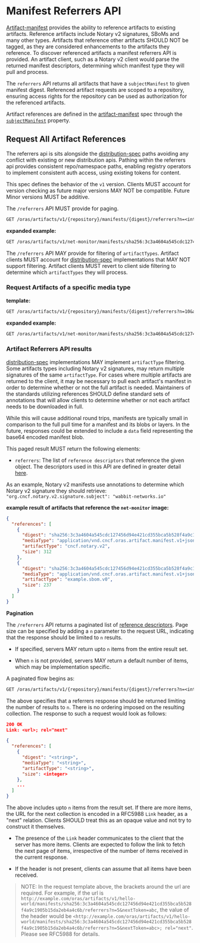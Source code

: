# Manifest Referrers API

[Artifact-manifest](./artifact-manifest.md) provides the ability to reference artifacts to existing artifacts.
Reference artifacts include Notary v2 signatures, SBoMs and many other types.
Artifacts that reference other artifacts SHOULD NOT be tagged, as they are considered enhancements to the artifacts they reference.
To discover referenced artifacts a manifest referrers API is provided.
An artifact client, such as a Notary v2 client would parse the returned manifest descriptors, determining which manifest type they will pull and process.

The `referrers` API returns all artifacts that have a `subjectManifest` to given manifest digest.
Referenced artifact requests are scoped to a repository, ensuring access rights for the repository can be used as authorization for the referenced artifacts.

Artifact references are defined in the [artifact-manifest][oras.artifact.manifest-spec] spec through the [`subjectManifest`][oras.artifact.manifest-spec-manifests] property.

## Request All Artifact References

The referrers api is sits alongside the [distribution-spec][oci-distribution-spec] paths avoiding any conflict with existing or new distribution apis.
Pathing within the referrers api provides consistent repo/namespace paths, enabling registry operators to implement consistent auth access, using existing tokens for content.

This spec defines the behavior of the `v1` version. Clients MUST account for version checking as future major versions MAY NOT be compatible.
Future Minor versions MUST be additive.

The `/referrers` API MUST provide for paging.

```rest
GET /oras/artifacts/v1/{repository}/manifests/{digest}/referrers?n=<integer>
```

**expanded example:**

```rest
GET /oras/artifacts/v1/net-monitor/manifests/sha256:3c3a4604a545cdc127456d94e421cd355bca5b528f4a9c1905b15da2eb4a4c6b/referrers?n=10
```

The `/referrers` API MAY provide for filtering of `artifactTypes`.
Artifact clients MUST account for [distribution-spec][oci-distribution-spec] implementations that MAY NOT support filtering.
Artifact clients MUST revert to client side filtering to determine which `artifactTypes` they will process.

### Request Artifacts of a specific media type

**template:**
```rest
GET /oras/artifacts/v1/{repository}/manifests/{digest}/referrers?n=10&artifactType={artifactType}
```

**expanded example:**

```rest
GET /oras/artifacts/v1/net-monitor/manifests/sha256:3c3a4604a545cdc127456d94e421cd355bca5b528f4a9c1905b15da2eb4a4c6b/referrers?n=10&artifactType=org.cncf.notary.v2
```

### Artifact Referrers API results

[distribution-spec][oci-distribution-spec] implementations MAY implement `artifactType` filtering. Some artifacts types including Notary v2 signatures, may return multiple signatures of the same `artifactType`.
For cases where multiple artifacts are returned to the client, it may be necessary to pull each artifact's manifest in order to determine whether or not the full artifact is needed.
Maintainers of the standards utilizing references SHOULD define standard sets of annotations that will allow clients to determine whether or not each artifact needs to be downloaded in full.

While this will cause additional round trips, manifests are typically small in comparison to the full pull time for a manifest and its blobs or layers.
In the future, responses could be extended to include a `data` field representing the base64 encoded manifest blob.

This paged result MUST return the following elements:

- `referrers`: The list of `reference descriptors` that reference the given object. The descriptors used in this API are defined in greater detail [here](descriptor.md).

As an example, Notary v2 manifests use annotations to determine which Notary v2 signature they should retrieve: `"org.cncf.notary.v2.signature.subject": "wabbit-networks.io"`

**example result of artifacts that reference the `net-monitor` image:**
```json
{
  "references": [
    {
      "digest": "sha256:3c3a4604a545cdc127456d94e421cd355bca5b528f4a9c1905b15da2eb4a4c6b",
      "mediaType": "application/vnd.cncf.oras.artifact.manifest.v1+json",
      "artifactType": "cncf.notary.v2",
      "size": 312
    },
    {
      "digest": "sha256:3c3a4604a545cdc127456d94e421cd355bca5b528f4a9c1905b15da2eb4a4c6b",
      "mediaType": "application/vnd.cncf.oras.artifact.manifest.v1+json",
      "artifactType": "example.sbom.v0",
      "size": 237
    }
  ]
}
```

**Pagination**

The `/referrers` API returns a paginated list of [reference descriptors](./descriptor.md). Page size can be specified
by adding a `n` parameter to the request URL, indicating that the response should be limited to `n` results.

* If specified, servers MAY return upto `n` items from the entire result set.

* When `n` is not provided, servers MAY return a default number of items, which may be implementation specific.

A paginated flow begins as:

```rest
GET /oras/artifacts/v1/{repository}/manifests/{digest}/referrers?n=<integer>
```

The above specifies that a referrers response should be returned limiting the number of results to `n`. There is no
ordering imposed on the resulting collection. The response to such a request would look as follows:

```json
200 OK
Link: <url>; rel="next"

{
  "references": [
    {
      "digest": "<string>",
      "mediaType": "<string>",
      "artifactType": "<string>",
      "size": <integer>
    },
    ...
  ]
}
```

The above includes upto `n` items from the result set. If there are more items, the URL for the next collection is
encoded in a RFC5988 `Link` header, as a "next" relation. Clients SHOULD treat this as an opaque value and not try to
construct it themselves.

* The presence of the `Link` header communicates to the client that the server has more items. Clients are expected
  to follow the link to fetch the next page of items, irrespective of the number of items received in the current
  response.

* If the header is not present, clients can assume that all items have been received.

> NOTE: In the request template above, the brackets around the url are required. For example, if the url
> is `http://example.com/oras/artifacts/v1/hello-world/manifests/sha256:3c3a4604a545cdc127456d94e421cd355bca5b528f4a9c1905b15da2eb4a4c6b/referrers?n=5&nextToken=abc`, the
> value of the header would be
> `<http://example.com/oras/artifacts/v1/hello-world/manifests/sha256:3c3a4604a545cdc127456d94e421cd355bca5b528f4a9c1905b15da2eb4a4c6b/referrers?n=5&nextToken=abc>; rel="next"`.
> Please see RFC5988 for details.

[oras.artifact.manifest-spec]:           ./artifact-manifest.md
[oras.artifact.manifest-spec-manifests]: ./artifact-manifest.md#oras-artifact-manifest-properties
[oci-distribution-spec]:                 https://github.com/opencontainers/distribution-spec
